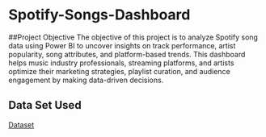# Spotify-Songs-Dashboard
##Project Objective
The objective of this project is to analyze Spotify song data using Power BI to uncover insights on track performance, artist popularity, song attributes, and platform-based trends. This dashboard helps music industry professionals, streaming platforms, and artists optimize their marketing strategies, playlist curation, and audience engagement by making data-driven decisions.
## Data Set Used
<a href = ‘https://github.com/Shruti-131202/Spotify-Song-Dashboard/blob/main/spotify_songs.csv’>Dataset</a>
